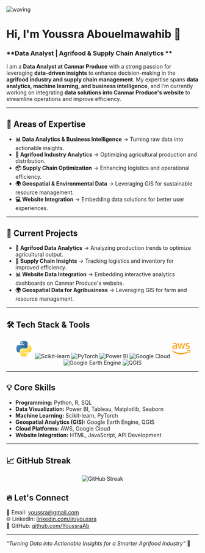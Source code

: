 ![waving](https://capsule-render.vercel.app/api?type=waving&height=200&text=Welcome!&fontAlign=80&fontAlignY=40&color=gradient)

# Hi, I'm **Youssra Abouelmawahib** 👋

### **Data Analyst | Agrifood & Supply Chain Analytics **

I am a **Data Analyst at Canmar Produce** with a strong passion for leveraging **data-driven insights** to enhance decision-making in the **agrifood industry and supply chain management**. My expertise spans **data analytics, machine learning, and business intelligence**, and I’m currently working on integrating **data solutions into Canmar Produce's website** to streamline operations and improve efficiency.

---

## 🚀 **Areas of Expertise**
- **📊 Data Analytics & Business Intelligence** → Turning raw data into actionable insights.
- **🌱 Agrifood Industry Analytics** → Optimizing agricultural production and distribution.
- **📦 Supply Chain Optimization** → Enhancing logistics and operational efficiency.
- **🌍 Geospatial & Environmental Data** → Leveraging GIS for sustainable resource management.
- **💻 Website Integration** → Embedding data solutions for better user experiences.

---

## 🔬 **Current Projects**
- **🌾 Agrifood Data Analytics** → Analyzing production trends to optimize agricultural output.
- **🚛 Supply Chain Insights** → Tracking logistics and inventory for improved efficiency.
- **📊 Website Data Integration** → Embedding interactive analytics dashboards on Canmar Produce's website.
- **🌍 Geospatial Data for Agribusiness** → Leveraging GIS for farm and resource management.

---

## 🛠️ **Tech Stack & Tools**
<p align="center">
  <img src="https://raw.githubusercontent.com/devicons/devicon/master/icons/python/python-original.svg" alt="Python" width="50" height="50"/>
  <img src="https://upload.wikimedia.org/wikipedia/commons/0/05/Scikit_learn_logo_small.svg" alt="Scikit-learn" width="50" height="50"/>
  <img src="https://upload.wikimedia.org/wikipedia/commons/1/10/PyTorch_logo_icon.svg" alt="PyTorch" width="50" height="50"/>
  <img src="https://upload.wikimedia.org/wikipedia/commons/c/cf/New_Power_BI_Logo.svg" alt="Power BI" width="50" height="50"/>
  <img src="https://cdn.jsdelivr.net/gh/devicons/devicon/icons/googlecloud/googlecloud-original.svg" alt="Google Cloud" width="50" height="50"/>
  <img src="https://github.com/devicons/devicon/blob/master/icons/amazonwebservices/amazonwebservices-plain-wordmark.svg" alt="AWS" width="50" height="50"/>
  <img src="https://b.thumbs.redditmedia.com/X9PQAO7ZF1oj5ZxFmgWBFHP-xzqHlRJoUxnzBno2jcA.png" alt="Google Earth Engine" width="50" height="50"/>
  <img src="https://www.qgis.org/img/logosign.svg" alt="QGIS" width="50" height="50"/>
</p>

---

## 💡 **Core Skills**
- **Programming:** Python, R, SQL  
- **Data Visualization:** Power BI, Tableau, Matplotlib, Seaborn  
- **Machine Learning:** Scikit-learn, PyTorch  
- **Geospatial Analytics (GIS):** Google Earth Engine, QGIS  
- **Cloud Platforms:** AWS, Google Cloud  
- **Website Integration:** HTML, JavaScript, API Development  

---

## 📈 **GitHub Streak**
<p align="center">
  <img src="https://github-readme-streak-stats.herokuapp.com/?user=Youssra1999&theme=dark" alt="GitHub Streak"/>
</p>

## 🔥 Let's Connect
📧 Email: [youssra@gmail.com](mailto:youssra.abouelmawahib.19999@gmail.com)  
🌐 LinkedIn: [linkedin.com/in/youssra](https://www.linkedin.com/in/youssra-a-263509326/)  
🔗 GitHub: [github.com/YoussraAb](https://github.com/Youssra1999)

---

_“Turning Data into Actionable Insights for a Smarter Agrifood Industry”_ 🚀
